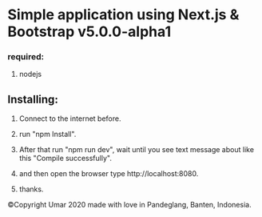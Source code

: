 # Simple application using Next.js & Bootstrap v5.0.0-alpha1





### required:

1. nodejs



## Installing:

1. Connect to the internet before.

2. run "npm Install".

3. After that run "npm run dev", wait until you see text message about like this "Compile successfully".

4. and then open the browser type http://localhost:8080.

5. thanks.



&copy;Copyright Umar 2020 made with love in Pandeglang, Banten, Indonesia.
